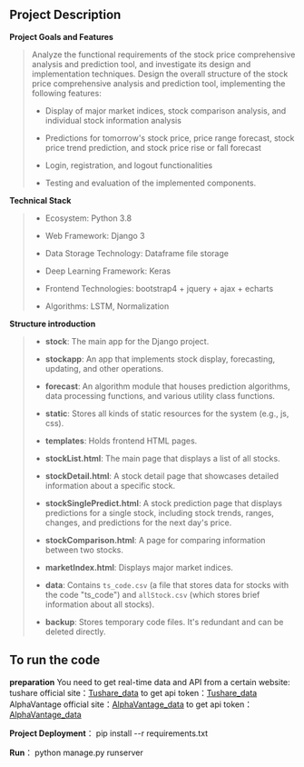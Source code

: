 ## Project Description

**Project Goals and Features**

> Analyze the functional requirements of the stock price comprehensive analysis and prediction tool, and investigate its design and implementation techniques. Design the overall structure of the stock price comprehensive analysis and prediction tool, implementing the following features:
>
> - Display of major market indices, stock comparison analysis, and individual stock information analysis
>
> - Predictions for tomorrow's stock price, price range forecast, stock price trend prediction, and stock price rise or fall forecast
>
> - Login, registration, and logout functionalities
>
> - Testing and evaluation of the implemented components.

**Technical Stack**

> - Ecosystem: Python 3.8
>
> - Web Framework: Django 3
>
> - Data Storage Technology: Dataframe file storage
>
> - Deep Learning Framework: Keras
>
> - Frontend Technologies: bootstrap4 + jquery + ajax + echarts
>
> - Algorithms: LSTM, Normalization

**Structure introduction**

> - **stock**: The main app for the Django project.
>
> - **stockapp**: An app that implements stock display, forecasting, updating, and other operations.
>
> - **forecast**: An algorithm module that houses prediction algorithms, data processing functions, and various utility class functions.
>
> - **static**: Stores all kinds of static resources for the system (e.g., js, css).
>
> - **templates**: Holds frontend HTML pages.
> - **stockList.html**: The main page that displays a list of all stocks.
> - **stockDetail.html**: A stock detail page that showcases detailed information about a specific stock.
> - **stockSinglePredict.html**: A stock prediction page that displays predictions for a single stock, including stock trends, ranges, changes, and predictions for the next day's price.
> - **stockComparison.html**: A page for comparing information between two stocks.
> - **marketIndex.html**: Displays major market indices.
> - **data**: Contains `ts_code.csv` (a file that stores data for stocks with the code "ts_code") and `allStock.csv` (which stores brief information about all stocks).
>
> - **backup**: Stores temporary code files. It's redundant and can be deleted directly.


## To run the code

**preparation**
You need to get real-time data and API from a certain website:
tushare official site：[Tushare_data](https://www.tushare.pro/)
to get api token：[Tushare_data](https://www.tushare.pro/user/token)
AlphaVantage official site：[AlphaVantage_data](https://www.alphavantage.co/)
to get api token：[AlphaVantage_data](https://www.alphavantage.co/support/#api-key)

**Project Deployment**：
pip install --r requirements.txt

**Run**：
python manage.py runserver

